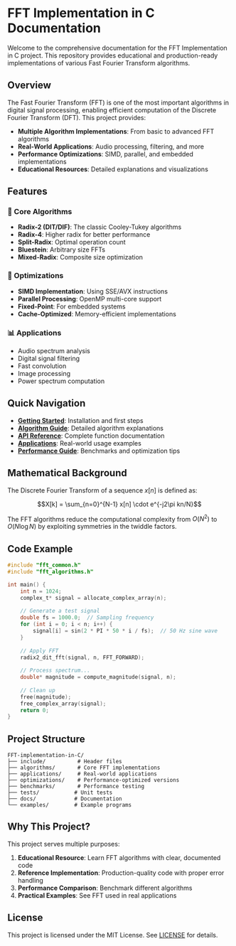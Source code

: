 # FFT Implementation in C Documentation

Welcome to the comprehensive documentation for the FFT Implementation in C project. This repository provides educational and production-ready implementations of various Fast Fourier Transform algorithms.

## Overview

The Fast Fourier Transform (FFT) is one of the most important algorithms in digital signal processing, enabling efficient computation of the Discrete Fourier Transform (DFT). This project provides:

- **Multiple Algorithm Implementations**: From basic to advanced FFT algorithms
- **Real-World Applications**: Audio processing, filtering, and more
- **Performance Optimizations**: SIMD, parallel, and embedded implementations
- **Educational Resources**: Detailed explanations and visualizations

## Features

### 🎯 Core Algorithms
- **Radix-2 (DIT/DIF)**: The classic Cooley-Tukey algorithms
- **Radix-4**: Higher radix for better performance
- **Split-Radix**: Optimal operation count
- **Bluestein**: Arbitrary size FFTs
- **Mixed-Radix**: Composite size optimization

### 🚀 Optimizations
- **SIMD Implementation**: Using SSE/AVX instructions
- **Parallel Processing**: OpenMP multi-core support
- **Fixed-Point**: For embedded systems
- **Cache-Optimized**: Memory-efficient implementations

### 📊 Applications
- Audio spectrum analysis
- Digital signal filtering
- Fast convolution
- Image processing
- Power spectrum computation

## Quick Navigation

- **[Getting Started](getting-started.md)**: Installation and first steps
- **[Algorithm Guide](algorithms.md)**: Detailed algorithm explanations
- **[API Reference](api-reference.md)**: Complete function documentation
- **[Applications](applications.md)**: Real-world usage examples
- **[Performance Guide](performance.md)**: Benchmarks and optimization tips

## Mathematical Background

The Discrete Fourier Transform of a sequence $x[n]$ is defined as:

$$X[k] = \sum_{n=0}^{N-1} x[n] \cdot e^{-j2\pi kn/N}$$

The FFT algorithms reduce the computational complexity from $O(N^2)$ to $O(N \log N)$ by exploiting symmetries in the twiddle factors.

## Code Example

```c
#include "fft_common.h"
#include "fft_algorithms.h"

int main() {
    int n = 1024;
    complex_t* signal = allocate_complex_array(n);
    
    // Generate a test signal
    double fs = 1000.0;  // Sampling frequency
    for (int i = 0; i < n; i++) {
        signal[i] = sin(2 * PI * 50 * i / fs);  // 50 Hz sine wave
    }
    
    // Apply FFT
    radix2_dit_fft(signal, n, FFT_FORWARD);
    
    // Process spectrum...
    double* magnitude = compute_magnitude(signal, n);
    
    // Clean up
    free(magnitude);
    free_complex_array(signal);
    return 0;
}
```

## Project Structure

```
FFT-implementation-in-C/
├── include/          # Header files
├── algorithms/       # Core FFT implementations
├── applications/     # Real-world applications
├── optimizations/    # Performance-optimized versions
├── benchmarks/       # Performance testing
├── tests/           # Unit tests
├── docs/            # Documentation
└── examples/        # Example programs
```

## Why This Project?

This project serves multiple purposes:

1. **Educational Resource**: Learn FFT algorithms with clear, documented code
2. **Reference Implementation**: Production-quality code with proper error handling
3. **Performance Comparison**: Benchmark different algorithms
4. **Practical Examples**: See FFT used in real applications

## License

This project is licensed under the MIT License. See [LICENSE](https://github.com/muditbhargava66/FFT-implementation-in-C/blob/main/LICENSE) for details.
